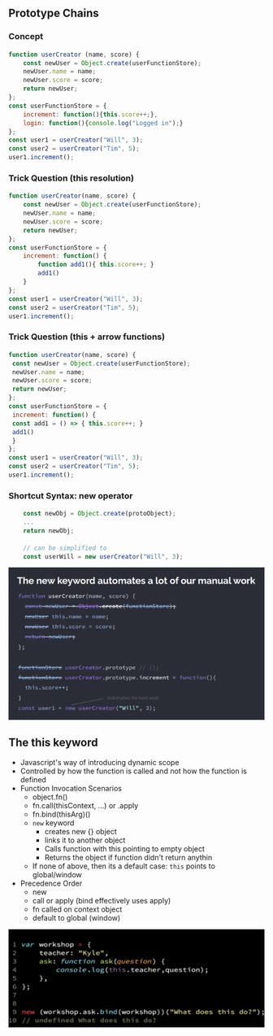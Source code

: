 ## Prototype Chains
### Concept
```js
function userCreator (name, score) {
    const newUser = Object.create(userFunctionStore);
    newUser.name = name;
    newUser.score = score;
    return newUser;
};
const userFunctionStore = {
    increment: function(){this.score++;},
    login: function(){console.log("Logged in");}
};
const user1 = userCreator("Will", 3);
const user2 = userCreator("Tim", 5);
user1.increment();
```
### Trick Question (this resolution)
```js
function userCreator(name, score) {
    const newUser = Object.create(userFunctionStore);
    newUser.name = name;
    newUser.score = score;
    return newUser;
};
const userFunctionStore = {
    increment: function() {
        function add1(){ this.score++; }
        add1()
    }
};
const user1 = userCreator("Will", 3);
const user2 = userCreator("Tim", 5);
user1.increment(); 
```

### Trick Question (this + arrow functions)
```js
function userCreator(name, score) {
 const newUser = Object.create(userFunctionStore);
 newUser.name = name;
 newUser.score = score;
 return newUser;
};
const userFunctionStore = {
 increment: function() {
 const add1 = () => { this.score++; }
 add1()
 }
};
const user1 = userCreator("Will", 3);
const user2 = userCreator("Tim", 5);
user1.increment();
```

### Shortcut Syntax: new operator
```js
    const newObj = Object.create(protoObject);
    ...
    return newObj;

    // can be simplified to
    const userWill = new userCreator("Will", 3);
```
![alt text](image.png)


## The this keyword
* Javascript's way of introducing dynamic scope 
* Controlled by how the function is called and not how the function is defined
* Function Invocation Scenarios
    * object.fn() 
    * fn.call(thisContext, ...) or .apply
    * fn.bind(thisArg)()
    * `new` keyword
        * creates new {} object
        * links it to another object
        * Calls function with this pointing to empty object 
        * Returns the object if function didn't return anythin
    * If none of above, then its a default case: `this` points to global/window
* Precedence Order
    * new
    * call or apply (bind effectively uses apply)
    * fn called on context object
    * default to global (window)

![alt text](image-1.png)